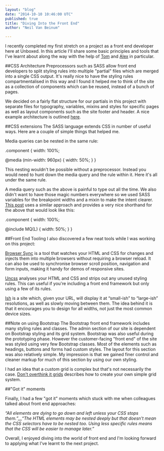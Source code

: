 ```yaml
---
layout: "blog"
date: "2014-10-10 10:46:00 UTC"
published: true
title: "Diving Into the Front End"
author: "Neil Van Beinum"

---
```


I recently completed my first stretch on a project as a front end developer here at Unboxed. In this article I'll share some basic principles and tools that I've learnt about along the way with the help of [Tom](http://www.unboxedconsulting.com/people/tom-sabin) and [Alex](http://www.unboxedconsulting.com/people/alex-bobin) in particular.

##CSS Architecture Preprocessors such as SASS allow front end developers to split styling rules into multiple "partial" files which are merged into a single CSS output. It's really nice to have the styling rules compartmentalised in this way and I found it helped me to think of the site as a collection of components which can be reused, instead of a bunch of pages.

We decided on a fairly flat structure for our partials in this project with separate files for typography, variables, mixins and styles for specific pages as well as layout components such as the site footer and header. A nice example architecture is outlined [here](http://www.sitepoint.com/architecture-sass-project/).

##CSS extensions The SASS language extends CSS in number of useful ways. Here are a couple of simple things that helped me.

Media queries can be nested in the same rule:

.component { width: 100%;

@media (min-width: 960px) { width: 50%; } }

This nesting wouldn't be possible without a preprocessor. Instead you would need to hunt down the media query and the rule within it. Here it's all under the same rule.

A media query such as the above is painful to type out all the time. We also didn't want to have those magic numbers everywhere so we used SASS variables for the breakpoint widths and a mixin to make the intent clearer. [This post](http://daniel.furzeface.com/blog/my-sass-media-query-mixin/) uses a similar approach and provides a very nice shorthand for the above that would look like this:

.component { width: 100%;

@include MQ(L) { width: 50%; } }

##Front End Tooling I also discovered a few neat tools while I was working on this project:

[Browser Sync](http://www.browsersync.io/) is a tool that watches your HTML and CSS for changes and injects them into multiple browsers without requiring a browser reload. It can also be used to synchronise browser scroll position, navigation and form inputs, making it handy for demos of responsive sites.

[Uncss](https://github.com/giakki/uncss) analyses your HTML and CSS and strips out any unused styling rules. This can useful if you're including a front end framework but only using a few of its rules.

[Ish](http://bradfrostweb.com/demo/ish) is a site which, given your URL, will display it at “small-ish” to “large-ish” resolutions, as well as slowly moving between them. The idea behind it is that it encourages you to design for all widths, not just the most common device sizes. 

##Note on using Bootstrap The Bootstrap front end framework includes many styling rules and classes. The admin section of our site is dependent on Bootstrap styling and its grid system. Bootstrap was also useful during the prototyping phase. However the customer-facing "front end" of the site was styled using very few Bootstrap classes. Most of the elements such as headings, buttons and forms had custom styles. The layout for this section was also relatively simple. My impression is that we gained finer control and cleaner markup for much of this section by using our own styling.

I had an idea that a custom grid is complex but that's not necessarily the case. [Don't overthink it grids](http://css-tricks.com/dont-overthink-it-grids/) describes how to create your own simple grid system.

##"Got it" moments

Finally, I had a few "got it" moments which stuck with me when colleagues talked about front end approaches: _“All elements are dying to go down and left unless your CSS stops them.”__“The HTML elements may be nested deeply but that doesn't mean the CSS selectors have to be nested too. Using less specific rules means that the CSS will be easier to manage later.”_  
 Overall, I enjoyed diving into the world of front end and I'm looking forward to applying what I've learnt to the next project.


